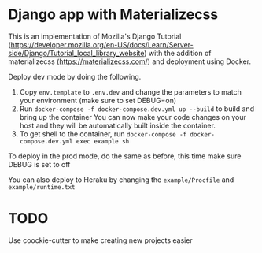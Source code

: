 # Django app with Materializecss

This is an implementation of Mozilla's Django Tutorial (https://developer.mozilla.org/en-US/docs/Learn/Server-side/Django/Tutorial_local_library_website) 
with the addition of materializecss (https://materializecss.com/) and deployment using Docker.

Deploy dev mode by doing the following.
1. Copy `env.template` to `.env.dev` and change the parameters to match your environment (make sure to set DEBUG=on)
2. Run `docker-compose -f docker-compose.dev.yml up --build` to build and bring up the container
   You can now make your code changes on your host and they will be automatically built inside the container.
3. To get shell to the container, run `docker-compose -f docker-compose.dev.yml exec example sh`

To deploy in the prod mode, do the same as before, this time make sure DEBUG is set to off


You can also deploy to Heraku by changing the `example/Procfile` and `example/runtime.txt`

# TODO

Use coockie-cutter to make creating new projects easier

